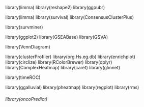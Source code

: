 library(limma)
library(reshape2)
library(ggpubr)

library(limma)
library(survival)
library(ConsensusClusterPlus)


library(survminer)

library(ggplot2)
library(GSEABase)
library(GSVA)

library(VennDiagram)

library(clusterProfiler)
library(org.Hs.eg.db)
library(enrichplot)
library(circlize)
library(RColorBrewer)
library(dplyr)
library(ComplexHeatmap)
library(caret)
library(glmnet)

library(timeROC)

library(ggalluvial)
library(pheatmap)
library(regplot)
library(rms)

###### library(oncoPredict)
